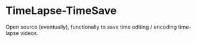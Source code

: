 # TimeLapse-TimeSave
Open source (eventually), functionally to save time editing / encoding time-lapse videos.
